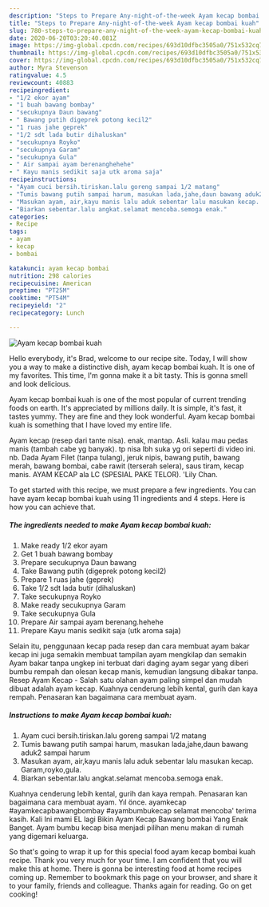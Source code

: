 ```yaml
---
description: "Steps to Prepare Any-night-of-the-week Ayam kecap bombai kuah"
title: "Steps to Prepare Any-night-of-the-week Ayam kecap bombai kuah"
slug: 780-steps-to-prepare-any-night-of-the-week-ayam-kecap-bombai-kuah
date: 2020-06-20T03:20:40.081Z
image: https://img-global.cpcdn.com/recipes/693d10dfbc3505a0/751x532cq70/ayam-kecap-bombai-kuah-foto-resep-utama.jpg
thumbnail: https://img-global.cpcdn.com/recipes/693d10dfbc3505a0/751x532cq70/ayam-kecap-bombai-kuah-foto-resep-utama.jpg
cover: https://img-global.cpcdn.com/recipes/693d10dfbc3505a0/751x532cq70/ayam-kecap-bombai-kuah-foto-resep-utama.jpg
author: Myra Stevenson
ratingvalue: 4.5
reviewcount: 40883
recipeingredient:
- "1/2 ekor ayam"
- "1 buah bawang bombay"
- "secukupnya Daun bawang"
- " Bawang putih digeprek potong kecil2"
- "1 ruas jahe geprek"
- "1/2 sdt lada butir dihaluskan"
- "secukupnya Royko"
- "secukupnya Garam"
- "secukupnya Gula"
- " Air sampai ayam berenanghehehe"
- " Kayu manis sedikit saja utk aroma saja"
recipeinstructions:
- "Ayam cuci bersih.tiriskan.lalu goreng sampai 1/2 matang"
- "Tumis bawang putih sampai harum, masukan lada,jahe,daun bawang aduk2 sampai harum"
- "Masukan ayam, air,kayu manis lalu aduk sebentar lalu masukan kecap. Garam,royko,gula."
- "Biarkan sebentar.lalu angkat.selamat mencoba.semoga enak."
categories:
- Recipe
tags:
- ayam
- kecap
- bombai

katakunci: ayam kecap bombai 
nutrition: 298 calories
recipecuisine: American
preptime: "PT25M"
cooktime: "PT54M"
recipeyield: "2"
recipecategory: Lunch

---
```



![Ayam kecap bombai kuah](https://img-global.cpcdn.com/recipes/693d10dfbc3505a0/751x532cq70/ayam-kecap-bombai-kuah-foto-resep-utama.jpg)

Hello everybody, it's Brad, welcome to our recipe site. Today, I will show you a way to make a distinctive dish, ayam kecap bombai kuah. It is one of my favorites. This time, I'm gonna make it a bit tasty. This is gonna smell and look delicious.

Ayam kecap bombai kuah is one of the most popular of current trending foods on earth. It's appreciated by millions daily. It is simple, it's fast, it tastes yummy. They are fine and they look wonderful. Ayam kecap bombai kuah is something that I have loved my entire life.

Ayam kecap (resep dari tante nisa). enak, mantap. Asli. kalau mau pedas manis (tambah cabe yg banyak). tp nisa lbh suka yg ori seperti di video ini. nb. Dada Ayam Filet (tanpa tulang), jeruk nipis, bawang putih, bawang merah, bawang bombai, cabe rawit (terserah selera), saus tiram, kecap manis. AYAM KECAP ala LC (SPESIAL PAKE TELOR). &#39;Lily Chan.


To get started with this recipe, we must prepare a few ingredients. You can have ayam kecap bombai kuah using 11 ingredients and 4 steps. Here is how you can achieve that.

<!--inarticleads1-->

##### The ingredients needed to make Ayam kecap bombai kuah:

1. Make ready 1/2 ekor ayam
1. Get 1 buah bawang bombay
1. Prepare secukupnya Daun bawang
1. Take  Bawang putih (digeprek potong kecil2)
1. Prepare 1 ruas jahe (geprek)
1. Take 1/2 sdt lada butir (dihaluskan)
1. Take secukupnya Royko
1. Make ready secukupnya Garam
1. Take secukupnya Gula
1. Prepare  Air sampai ayam berenang.hehehe
1. Prepare  Kayu manis sedikit saja (utk aroma saja)


Selain itu, penggunaan kecap pada resep dan cara membuat ayam bakar kecap ini juga semakin membuat tampilan ayam mengkilap dan semakin Ayam bakar tanpa ungkep ini terbuat dari daging ayam segar yang diberi bumbu rempah dan olesan kecap manis, kemudian langsung dibakar tanpa. Resep Ayam Kecap - Salah satu olahan ayam paling simpel dan mudah dibuat adalah ayam kecap. Kuahnya cenderung lebih kental, gurih dan kaya rempah. Penasaran kan bagaimana cara membuat ayam. 

<!--inarticleads2-->

##### Instructions to make Ayam kecap bombai kuah:

1. Ayam cuci bersih.tiriskan.lalu goreng sampai 1/2 matang
1. Tumis bawang putih sampai harum, masukan lada,jahe,daun bawang aduk2 sampai harum
1. Masukan ayam, air,kayu manis lalu aduk sebentar lalu masukan kecap. Garam,royko,gula.
1. Biarkan sebentar.lalu angkat.selamat mencoba.semoga enak.


Kuahnya cenderung lebih kental, gurih dan kaya rempah. Penasaran kan bagaimana cara membuat ayam. Yıl önce. ayamkecap #ayamkecapbawangbombay #ayambumbukecap selamat mencoba&#39; terima kasih. Kali Ini mami EL lagi Bikin Ayam Kecap Bawang bombai Yang Enak Banget. Ayam bumbu kecap bisa menjadi pilihan menu makan di rumah yang digemari keluarga. 

So that's going to wrap it up for this special food ayam kecap bombai kuah recipe. Thank you very much for your time. I am confident that you will make this at home. There is gonna be interesting food at home recipes coming up. Remember to bookmark this page on your browser, and share it to your family, friends and colleague. Thanks again for reading. Go on get cooking!

